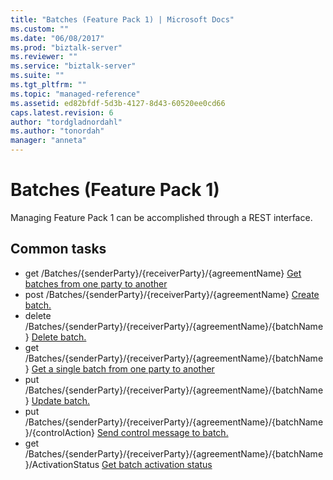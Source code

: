 ```yaml
---
title: "Batches (Feature Pack 1) | Microsoft Docs"
ms.custom: ""
ms.date: "06/08/2017"
ms.prod: "biztalk-server"
ms.reviewer: ""
ms.service: "biztalk-server"
ms.suite: ""
ms.tgt_pltfrm: ""
ms.topic: "managed-reference"
ms.assetid: ed82bfdf-5d3b-4127-8d43-60520ee0cd66
caps.latest.revision: 6
author: "tordgladnordahl"
ms.author: "tonordah"
manager: "anneta"
---
```

# Batches (Feature Pack 1)
Managing Feature Pack 1 can be accomplished through a REST interface.

## Common tasks

- get  /Batches/{senderParty}/{receiverParty}/{agreementName} [Get batches from one party to another](../feature-pack-1/get-batches-from-one-party-to-another.md)
- post  /Batches/{senderParty}/{receiverParty}/{agreementName} [Create batch.](../feature-pack-1/create-batch.md)
- delete  /Batches/{senderParty}/{receiverParty}/{agreementName}/{batchName} [Delete batch.](../feature-pack-1/delete-batch.md)
- get  /Batches/{senderParty}/{receiverParty}/{agreementName}/{batchName} [Get a single batch from one party to another](../feature-pack-1/get-a-single-batch-from-one-party-to-another.md)
- put  /Batches/{senderParty}/{receiverParty}/{agreementName}/{batchName} [Update batch.](../feature-pack-1/update-batch.md)
- put  /Batches/{senderParty}/{receiverParty}/{agreementName}/{batchName}/{controlAction} [Send control message to batch.](../feature-pack-1/send-control-message-to-batch.md)
- get  /Batches/{senderParty}/{receiverParty}/{agreementName}/{batchName}/ActivationStatus [Get batch activation status](../feature-pack-1/get-batch-activation-status.md)
